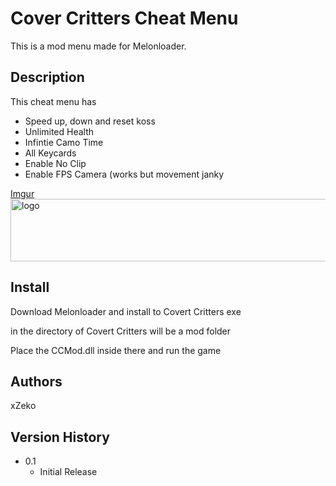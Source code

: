 # Cover Critters Cheat Menu
This is a mod menu made for Melonloader.

## Description
This cheat menu has
- Speed up, down and reset koss
- Unlimited Health
- Infintie Camo Time
- All Keycards
- Enable No Clip
- Enable FPS Camera (works but movement janky

[Imgur](https://imgur.com/GZIqSr3)
<img src="https://imgur.com/GZIqSr3" alt="logo" width="600" height="100" />

## Install
Download Melonloader and install to Covert Critters exe

in the directory of Covert Critters will be a mod folder

Place the CCMod.dll inside there and run the game

## Authors

xZeko

## Version History

* 0.1
    * Initial Release
